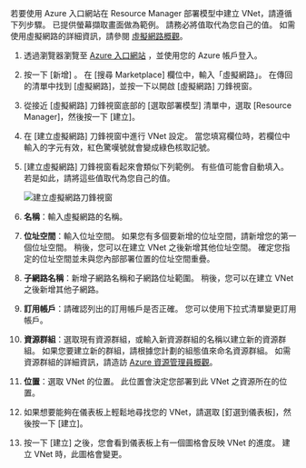 若要使用 Azure 入口網站在 Resource Manager 部署模型中建立 VNet，請遵循下列步驟。 已提供螢幕擷取畫面做為範例。 請務必將值取代為您自己的值。 如需使用虛擬網路的詳細資訊，請參閱 [虛擬網路概觀](../articles/virtual-network/virtual-networks-overview.md)。

1. 透過瀏覽器瀏覽至 [Azure 入口網站](http://portal.azure.com) ，並使用您的 Azure 帳戶登入。
2. 按一下 [新增] 。 在 [搜尋 Marketplace] 欄位中，輸入「虛擬網路」。 在傳回的清單中找到 [虛擬網路]，並按一下以開啟 [虛擬網路] 刀鋒視窗。
3. 從接近 [虛擬網路] 刀鋒視窗底部的 [選取部署模型] 清單中，選取 [Resource Manager]，然後按一下 [建立]。
4. 在 [建立虛擬網路]  刀鋒視窗中進行 VNet 設定。 當您填寫欄位時，若欄位中輸入的字元有效，紅色驚嘆號就會變成綠色核取記號。
5. [建立虛擬網路] 刀鋒視窗看起來會類似下列範例。 有些值可能會自動填入。 若是如此，請將這些值取代為您自己的值。
   
    ![建立虛擬網路刀鋒視窗](./media/vpn-gateway-basic-vnet-s2s-rm-portal-include/createvnet.png "建立虛擬網路刀鋒視窗")
6. **名稱**：輸入虛擬網路的名稱。
7. **位址空間**：輸入位址空間。 如果您有多個要新增的位址空間，請新增您的第一個位址空間。 稍後，您可以在建立 VNet 之後新增其他位址空間。 確定您指定的位址空間並未與您內部部署位置的位址空間重疊。
8. **子網路名稱**：新增子網路名稱和子網路位址範圍。 稍後，您可以在建立 VNet 之後新增其他子網路。
9. **訂用帳戶**：請確認列出的訂用帳戶是否正確。 您可以使用下拉式清單變更訂用帳戶。
10. **資源群組**：選取現有資源群組，或輸入新資源群組的名稱以建立新的資源群組。 如果您要建立新的群組，請根據您計劃的組態值來命名資源群組。 如需資源群組的詳細資訊，請造訪 [Azure 資源管理員概觀](../articles/azure-resource-manager/resource-group-overview.md#resource-groups)。
11. **位置**：選取 VNet 的位置。 此位置會決定您部署到此 VNet 之資源所在的位置。
12. 如果想要能夠在儀表板上輕鬆地尋找您的 VNet，請選取 [釘選到儀表板]，然後按一下 [建立]。
13. 按一下 [建立] 之後，您會看到儀表板上有一個圖格會反映 VNet 的進度。 建立 VNet 時，此圖格會變更。
